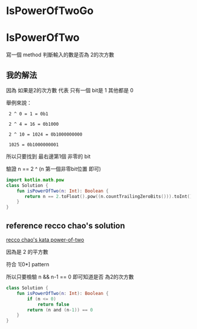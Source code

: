 # IsPowerOfTwoGo

# IsPowerOfTwo

 寫一個 method 判斷輸入的數是否為 2的次方數
 
## 我的解法

因為 如果是2的次方數 代表 只有一個 bit是 1 其他都是 0

舉例來說： 
         
     2 ^ 0 = 1 = 0b1

     2 ^ 4 = 16 = 0b1000
     
     2 ^ 10 = 1024 = 0b1000000000

     1025 = 0b1000000001

所以只要找到 最右邊第1個 非零的 bit

驗證 n ==  2 ^ (n 第一個非零bit位置 即可)

```kotlin
import kotlin.math.pow
class Solution {
    fun isPowerOfTwo(n: Int): Boolean {
       return n == 2.toFloat().pow((n.countTrailingZeroBits())).toInt()
    }
}
```

## reference recco chao's solution

[recco chao's kata power-of-two](https://gitpage.reccachao.net/kotlin/kata/power-of-two/)

因為是 2 的平方數

符合 1[0*] pattern

所以只要檢驗 n && n-1  == 0 即可知道是否 為2的次方數

```kotlin
class Solution {
    fun isPowerOfTwo(n: Int): Boolean {
        if (n <= 0)
            return false
        return (n and (n-1)) == 0
    }
}
```